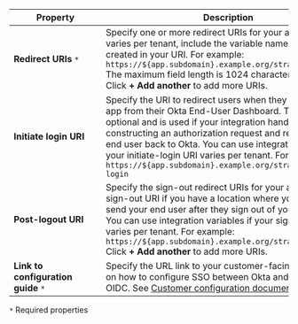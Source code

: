 | <div style="width:150px">Property</div> | Description  |
| ----------------- | ------------ |
| **Redirect URIs** `*` | Specify one or more redirect URIs for your app. If your URI varies per tenant, include the variable names that you created in your URI. For example: `https://${app.subdomain}.example.org/strawberry/login`<br>The maximum field length is 1024 characters.<br>Click **+ Add another** to add more URIs.|
|**Initiate login URI** | Specify the URI to redirect users when they select your app from their Okta End-User Dashboard. This URI is optional and is used if your integration handles constructing an authorization request and redirecting the end user back to Okta. You can use integration variables if your initiate-login URI varies per tenant. For example: `https://${app.subdomain}.example.org/strawberry/start-login` |
| **Post-logout URI** | Specify the sign-out redirect URIs for your app. Include a sign-out URI if you have a location where you want to send your end user after they sign out of your app.<br> You can use integration variables if your sign-out URI varies per tenant. For example: `https://${app.subdomain}.example.org/strawberry/logout`<br>Click **+ Add another** to add more URIs.|
|**Link to configuration guide** `*` | Specify the URL link to your customer-facing instructions on how to configure SSO between Okta and your app with OIDC. See [Customer configuration document guidelines](/docs/guides/submit-app-prereq/main/#customer-configuration-document-guidelines).|

`*` Required properties
